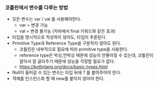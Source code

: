 ### 코틀린에서 변수를 다루는 방법
* 모든 변수는 var / val 를 사용해야한다.
  * var = 변경 가능
  * val = 변경 불가능 (자바에서 final 키워드와 같은 효과)
* 타입을 명시적으로 작성하지 않아도, 타입이 추론된다.
* Primitive Type과 Reference Type을 구분하지 않아도 된다.
  * 코틀린은 내부적으로 필요에 따라 primitive type을 사용한다.
  * reference type은 박싱,언박싱 때문에 성능이 안좋아질 수 있는데, 코틀린이 알아서 잘 골라주기 때문에 성능을 걱정할 필요가 없다.
  * https://kotlinlang.org/docs/basic-types.html
* Null이 들어갈 수 있는 변수는 타입 뒤에 ? 를 붙여주어야 한다.
* 객체를 인스턴스화 할 때 new를 붙이지 않아야 한다.